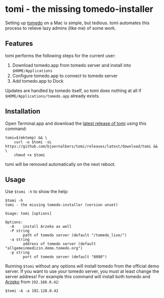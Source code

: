 # tomi - the missing tomedo-installer

Setting up [tomedo](https://tomedo.de) on a Mac is simple, but tedious.
tomi automates this process to relieve lazy admins (like me) of some work.

## Features

tomi performs the following steps for the current user:

1. Download tomedo.app from tomedo server and install into `$HOME/Applications`
2. Configure tomedo.app to connect to tomedo server
3. Add tomedo.app to Dock

Updates are handled by tomedo itself, so tomi does nothing at all if
`$HOME/Applications/tomedo.app` already exists.

## Installation

Open Terminal.app and download the
[latest release of tomi](https://github.com/bjoernalbers/tomi/releases/latest)
using this command:

```
tomi=$(mktemp) && \
    curl -o $tomi -sL https://github.com/bjoernalbers/tomi/releases/latest/download/tomi && \
    chmod +x $tomi
```

tomi will be removed automatically on the next reboot.

## Usage

Use `$tomi -h` to show the help:

```
$tomi -h
tomi - the missing tomedo-installer (version unset)

Usage: tomi [options]

Options:
  -A    install Arzeko as well
  -P string
        path of tomedo server (default "/tomedo_live/")
  -a string
        address of tomedo server (default "allgemeinmedizin.demo.tomedo.org")
  -p string
        port of tomedo server (default "8080")
```

Running `$tomi` without any options will install tomedo from the official demo
server.
If you want to use *your* tomedo server, you must at least change the server
address!
For example this command will install both tomedo and
[Arzeko](https://tomedo.de/praxissoftware/praxisorganisation/)
from `192.168.0.42`:

```
$tomi -A -a 192.128.0.42
```
